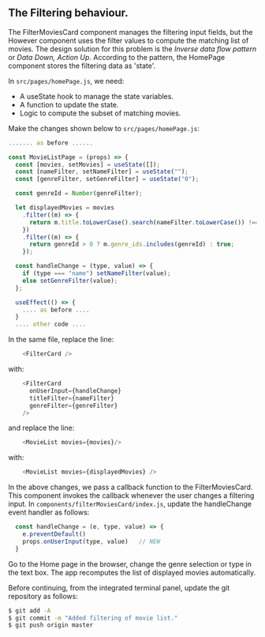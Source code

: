 ## The Filtering behaviour.

The FilterMoviesCard component manages the filtering input fields, but the However component uses the filter values to compute the matching list of movies. The design solution for this problem is the *Inverse data flow pattern* or *Data Down, Action Up*. According to the pattern, the HomePage component stores the filtering data as 'state'.

In `src/pages/homePage.js`, we need:

+ A useState hook to manage the state variables.
+ A function to update the state.
+ Logic to compute the subset of matching movies.

Make the changes shown below to `src/pages/homePage.js`:
~~~js
....... as before ......

const MovieListPage = (props) => {
  const [movies, setMovies] = useState([]);
  const [nameFilter, setNameFilter] = useState("");
  const [genreFilter, setGenreFilter] = useState("0");

  const genreId = Number(genreFilter);

  let displayedMovies = movies
    .filter((m) => {
      return m.title.toLowerCase().search(nameFilter.toLowerCase()) !== -1;
    })
    .filter((m) => {
      return genreId > 0 ? m.genre_ids.includes(genreId) : true;
    });

  const handleChange = (type, value) => {
    if (type === "name") setNameFilter(value);
    else setGenreFilter(value);
  };

  useEffect(() => {
    .... as before ....
  }
  .... other code ....
~~~
In the same file, replace the line:
~~~js
    <FilterCard />
~~~
with:
~~~js
    <FilterCard
      onUserInput={handleChange}
      titleFilter={nameFilter}
      genreFilter={genreFilter}
    />
~~~
and replace the line:
~~~js
    <MovieList movies={movies}/>
~~~
with:
~~~js
    <MovieList movies={displayedMovies} />
~~~

In the above changes, we pass a callback function to the FilterMoviesCard. This component invokes the callback whenever the user changes a filtering input. In `components/filterMoviesCard/index.js`, update the handleChange event handler as follows:
~~~js
  const handleChange = (e, type, value) => {
    e.preventDefault()
    props.onUserInput(type, value)   // NEW
  }
~~~
Go to the Home page in the browser, change the genre selection or type in the text box. The app recomputes the list of displayed movies automatically.

Before continuing, from the integrated terminal panel, update the git repository as follows:
~~~bash
$ git add -A
$ git commit -m "Added filtering of movie list."
$ git push origin master
~~~
